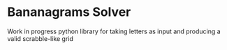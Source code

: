 # Bananagrams Solver
Work in progress python library for taking letters as input and producing a valid scrabble-like grid

